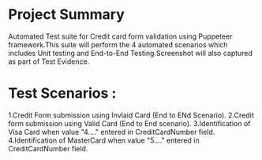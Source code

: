 # Project Summary
Automated Test suite for Credit card form validation using Puppeteer framework.This suite will perform the 4 automated scenarios which includes Unit testing and End-to-End Testing.Screenshot will also captured as part of Test Evidence.

# Test Scenarios :
1.Credit Form submission using Invlaid Card (End to ENd Scenario).
2.Credit form submission using Valid Card (End to End scenario).
3.Identification of Visa Card when value "4...." entered in CreditCardNumber field.
4.Identification of MasterCard when value "5...." entered in CreditCardNumber field.
